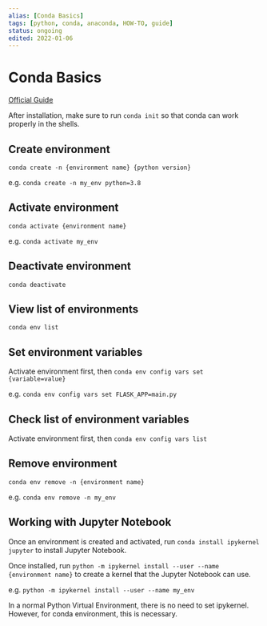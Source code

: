 ```yaml
---
alias: [Conda Basics]
tags: [python, conda, anaconda, HOW-TO, guide]
status: ongoing
edited: 2022-01-06
---
```


# Conda Basics
[Official Guide](https://docs.conda.io/projects/conda/en/latest/user-guide/tasks/manage-environments.html)

After installation, make sure to run `conda init` so that conda can work properly in the shells.

## Create environment
`conda create -n {environment name} {python version}`

e.g.
`conda create -n my_env python=3.8`

## Activate environment
`conda activate {environment name}`

e.g.
`conda activate my_env`

## Deactivate environment
`conda deactivate`

## View list of environments
`conda env list`

## Set environment variables
Activate environment first, then `conda env config vars set {variable=value}`

e.g.
`conda env config vars set FLASK_APP=main.py`

## Check list of environment variables
Activate environment first, then `conda env config vars list`

## Remove environment
`conda env remove -n {environment name}`

e.g.
`conda env remove -n my_env`

## Working with Jupyter Notebook
Once an environment is created and activated, run `conda install ipykernel jupyter` to install Jupyter Notebook.

Once installed, run `python -m ipykernel install --user --name {environment name}` to create a kernel that the Jupyter Notebook can use.

e.g.
`python -m ipykernel install --user --name my_env`

In a normal Python Virtual Environment, there is no need to set ipykernel. However, for conda environment, this is necessary.